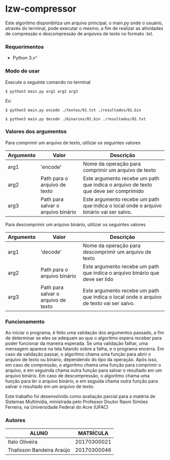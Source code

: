# lzw-compressor

Este algoritmo disponibiliza um arquivo principal, o main.py
onde o usuário, através do terminal, pode executar o mesmo,
a fim de realizar as atividades de compressão e descompressão
de arquivos de texto no formato .txt.

### Requerimentos
- Python 3.x^

### Modo de usar
Execute o seguinte comando no terminal
```
$ python3 main.py arg1 arg2 arg3
```
Ex:
```
$ python3 main.py encode ./textos/01.txt ./resultados/01.bin

$ python3 main.py decode ./binarios/01.bin ./resultados/01.txt
```

### Valores dos argumentos
Para comprimir um arquivo de texto, utilizar os seguintes valores

| Argumento  |            Valor                    |                                 Descrição                                                |
| -----------| ----------------------------------- | ---------------------------------------------------------------------------------------- |
|  arg1      |  'encode'                           | Nome da operação para comprimir um arquivo de texto                                      |
|  arg2      |  Path para o arquivo de texto       | Este argumento recebe um path que indica o arquivo de texto que deve ser comprimido      |
|  arg3      |  Path para salvar o arquivo binário | Este argumento recebe um path que indica o local onde o arquivo binário vai ser salvo.   |

Para descomprimir um arquivo binário, utilizar os seguintes valores

| Argumento  |             Valor                    |                                   Descrição                                               |
| ---------- | ------------------------------------ | ----------------------------------------------------------------------------------------- |
|  arg1      |  'decode'                            | Nome da operação para descomprimir um arquivo de texto                                    |
|  arg2      |  Path para o arquivo binário         | Este argumento recebe um path que indica o arquivo binário que deve ser lido              |
|  arg3      |  Path para salvar o arquivo de texto | Este argumento recebe um path que indica o local onde o arquivo de texto vai ser salvo.   |

### Funcionamento
Ao iniciar o programa, é feito uma validação dos argumentos passado,
a fim de determinar se eles se adequam ao que o algoritmo espera receber
para poder funcionar da maneira esperada. Se uma validação falhar,
uma mensagem aparece na tela falando sobre a falha, e o programa encerra.
Em caso da validação passar, o algoritmo chama uma função
para abrir o arquivo de texto ou binário, dependendo do tipo da operação.
Após isso, em caso de compressão, o algoritmo chama uma função para comprimir
o arquivo, e em seguinda chama outra função para salvar o resultado
em um arquivo binário. Em caso de descompressão, o algoritmo
chama uma função para ler o arquivo binário, e em seguida chama outra função
para salvar o resultado em um arquivo de texto.

Este trabalho foi desenvolvido como avaliação parcial
para a matéria de Sistemas Multimídia, ministrada pelo
Professor Doutor Raoni Simões Ferreira, na
Universidade Federal do Acre (UFAC)

### Autores
|         ALUNO              |  MATRÍCULA   |
| -------------------------- | ------------ |
|  Italo Oliveira            |  20170300021 |
|  Thalisson Bandeira Araújo |  20170300046 |
